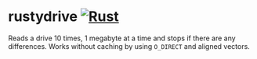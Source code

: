 # rustydrive [![Rust](https://github.com/jrcichra/rustydrive/actions/workflows/rust.yml/badge.svg)](https://github.com/jrcichra/rustydrive/actions/workflows/rust.yml)

Reads a drive 10 times, 1 megabyte at a time and stops if there are any differences. Works without caching by using `O_DIRECT` and aligned vectors.
